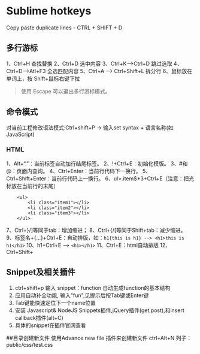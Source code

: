 # Sublime hotkeys
Copy paste duplicate lines - CTRL + SHIFT + D

## 多行游标
1、Ctrl+H 查找替换
2、Ctrl+D 选中内容
3、Ctrl+K-->Ctrl+D 跳过选取
4、Ctrl+D-->Atl+F3 全选匹配内容
5、Ctrl+A --> Ctrl+Shift+L 拆分行
6、鼠标放在单词上，按 Shift+鼠标右键下拉

> 使用 Escape 可以退出多行游标模式。

## 命令模式 
对当前工程修改语法模式:Ctrl+shift+P -> 输入set syntax + 语言名称(如JavaScript)

### HTML
1、Alt+“.”：当前标签自动加行结尾标签。
2、!+Ctrl+E：初始化模版。
3、#和@：页面内查询。
4、Ctrl+Enter：当前行代码下一换行。
5、Ctrl+Shift+Enter：当前行代码上一换行。
6、ul>.item$*3+Ctrl+E（注意：把光标放在当前行的末尾）
```
    <ul>
		<li class="item1"></li>
		<li class="item2"></li>
		<li class="item3"></li>
	</ul>
```
7、Ctrl+}/]等同于tab：增加缩进；
8、Ctrl+{/[等同于Shift+tab：减少缩进。
9、标签名+{...}+Ctrl+E：自动排版，如：`h1{this is h1} --> <h1>this is h1</h1>`
10、h1+Ctrl+E --> `<h1></h1>`
11、Ctrl+E：html自动排版
12、Ctrl+Shift+

## Snippet及相关插件

1. ctrl+shift+p 输入 snippet：function 自动生成function的基本结构
2. 应用自动补全功能, 输入"fun",见提示后按Tab键或Enter键
3. Tab键能快速定位下一个name位置
4. 安装 Javascript& NodeJS Snippets插件,jQuery插件(get,post),和insert callback插件(alt+C)
5. 具体的snippet在插件官网查看

##目录创建新文件
使用Advance new file 插件来创建新文件 ctrl+Alt+N
列子：public/css/test.css